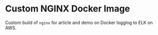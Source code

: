 # Custom NGINX Docker Image

Custom build of `nginx` for article and demo on Docker logging to ELK on AWS.
